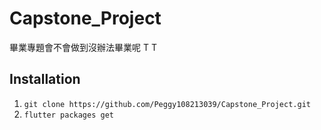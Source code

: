 # Capstone_Project
畢業專題會不會做到沒辦法畢業呢 T T

## Installation
1. `git clone https://github.com/Peggy108213039/Capstone_Project.git` 
2. `flutter packages get`
